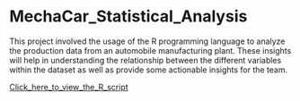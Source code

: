 # MechaCar_Statistical_Analysis

This project involved the usage of the R programming language to analyze the production data from an automobile manufacturing plant. These insights will help in understanding the relationship between the different variables within the dataset as well as provide some actionable insights for the team. 

[Click_here_to_view_the_R_script](https://github.com/dkatragadda/MechaCar_Statistical_Analysis/blob/main/MechaCarChallenge.R "Click here to view the R script")
